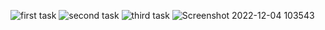 ![first task](https://user-images.githubusercontent.com/112943652/205601112-14d1738b-80dc-47c2-8b81-9d4bd2559a40.png)
![second task](https://user-images.githubusercontent.com/112943652/205601490-c550d609-8ba8-4261-876d-cb4a451db65d.png)
![third task](https://user-images.githubusercontent.com/112943652/205601511-e0fb15a7-2933-48f8-9a20-aa6bcc4d4e1c.png)
![Screenshot 2022-12-04 103543](https://user-images.githubusercontent.com/112943652/205601541-30a404ba-e64d-4c88-90ed-60646719149d.png)
